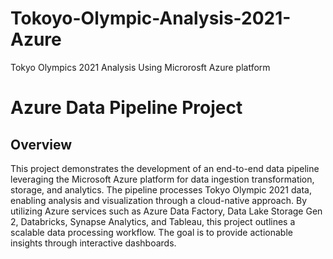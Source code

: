 # Tokoyo-Olympic-Analysis-2021-Azure
Tokyo Olympics 2021 Analysis Using Microrosft Azure platform

# Azure Data Pipeline Project

## Overview

This project demonstrates the development of an end-to-end data pipeline leveraging the Microsoft Azure platform for data ingestion transformation, storage, and analytics. The pipeline processes Tokyo Olympic 2021 data, enabling analysis and visualization through a cloud-native approach. By utilizing Azure services such as Azure Data Factory, Data Lake Storage Gen 2, Databricks, Synapse Analytics, and Tableau, this project outlines a scalable data processing workflow. The goal is to provide actionable insights through interactive dashboards.